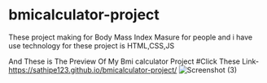 # bmicalculator-project

These project making for Body Mass Index Masure for people 
and i have use technology for these project is 
HTML,CSS,JS

And These is The Preview Of My Bmi calculator Project 
#Click These Link-  https://sathipe123.github.io/bmicalculator-project/
![Screenshot (3)](https://user-images.githubusercontent.com/92565653/211547427-67e50c18-c17b-4392-b5ab-03e75f5d9e92.png)

